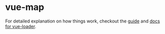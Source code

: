# vue-map


For detailed explanation on how things work, checkout the [guide](http://vuejs-templates.github.io/webpack/) and [docs for vue-loader](http://vuejs.github.io/vue-loader).
